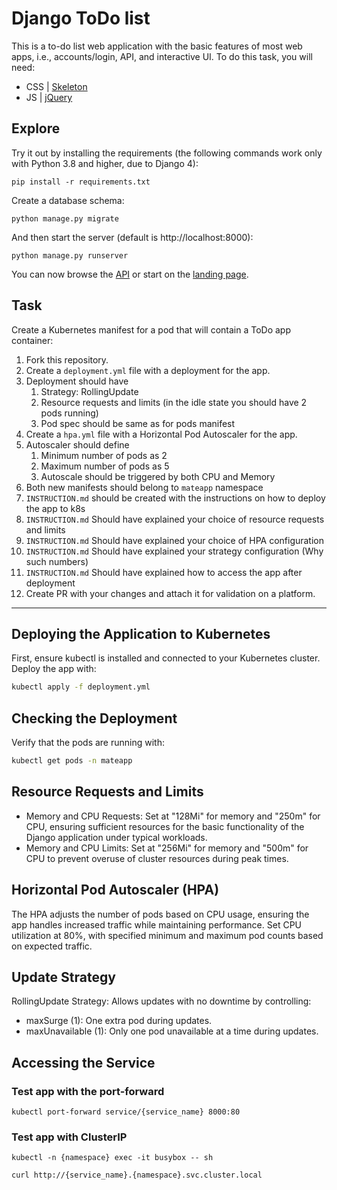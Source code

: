 # Django ToDo list

This is a to-do list web application with the basic features of most web apps, i.e., accounts/login, API, and interactive UI. To do this task, you will need:

- CSS | [Skeleton](http://getskeleton.com/)
- JS  | [jQuery](https://jquery.com/)

## Explore

Try it out by installing the requirements (the following commands work only with Python 3.8 and higher, due to Django 4):

```
pip install -r requirements.txt
```

Create a database schema:

```
python manage.py migrate
```

And then start the server (default is http://localhost:8000):

```
python manage.py runserver
```

You can now browse the [API](http://localhost:8000/api/) or start on the [landing page](http://localhost:8000/).

## Task

Create a Kubernetes manifest for a pod that will contain a ToDo app container:

1. Fork this repository.
1. Create a `deployment.yml` file with a deployment for the app.
1. Deployment should have
    1. Strategy: RollingUpdate
    1. Resource requests and limits (in the idle state you should have 2 pods running)
    1. Pod spec should be same as for pods manifest
1. Create a `hpa.yml` file with a Horizontal Pod Autoscaler for the app.
1. Autoscaler should define
    1. Minimum number of pods as 2
    2. Maximum number of pods as 5
    3. Autoscale should be triggered by both CPU and Memory
1. Both new manifests should belong to `mateapp` namespace
1. `INSTRUCTION.md` should be created with the instructions on how to deploy the app to k8s
1. `INSTRUCTION.md` Should have explained your choice of resource requests and limits
1. `INSTRUCTION.md` Should have explained your choice of HPA configuration
1. `INSTRUCTION.md` Should have explained your strategy configuration (Why such numbers)
1. `INSTRUCTION.md` Should have explained how to access the app after deployment
1. Create PR with your changes and attach it for validation on a platform.

---

## Deploying the Application to Kubernetes
First, ensure kubectl is installed and connected to your Kubernetes cluster. Deploy the app with:
```bash
kubectl apply -f deployment.yml
```
## Checking the Deployment
Verify that the pods are running with:
```bash
kubectl get pods -n mateapp
```
## Resource Requests and Limits
 - Memory and CPU Requests: Set at "128Mi" for memory and "250m" for CPU, ensuring sufficient resources for the basic functionality of the Django application under typical workloads.
 - Memory and CPU Limits: Set at "256Mi" for memory and "500m" for CPU to prevent overuse of cluster resources during peak times.
## Horizontal Pod Autoscaler (HPA)
The HPA adjusts the number of pods based on CPU usage, ensuring the app handles increased traffic while maintaining performance. Set CPU utilization at 80%, with specified minimum and maximum pod counts based on expected traffic.

## Update Strategy
RollingUpdate Strategy: Allows updates with no downtime by controlling:

 - maxSurge (1): One extra pod during updates.
 - maxUnavailable (1): Only one pod unavailable at a time during updates.

## Accessing the Service
### Test app with the port-forward
```
kubectl port-forward service/{service_name} 8000:80
```

### Test app with ClusterIP
```
kubectl -n {namespace} exec -it busybox -- sh
```

```
curl http://{service_name}.{namespace}.svc.cluster.local
```
